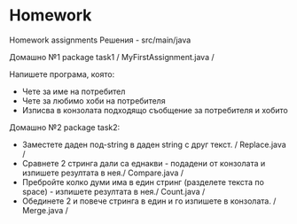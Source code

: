 # Homework
Homework assignments
Решения - src/main/java

Домашно №1
package task1 / MyFirstAssignment.java /

Напишете програма, която:
- Чете за име на потребител
- Чете за любимо хоби на потребителя
- Изписва в конзолата подходящо съобщение за потребителя и хобито

Домашно №2
package task2:
- Заместете даден под-string в даден string с друг текст. / Replace.java /
- Сравнете 2 стринга дали са еднакви - подадени от конзолата и изпишете резултата в нея./ Compare.java / 
- Пребройте колко думи има в един стринг (разделете текста по space) - изпишете резултата в нея./ Count.java /
- Обединете 2 и повече стринга в един и го изпишете в конзолата. / Merge.java /




